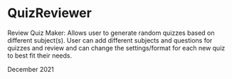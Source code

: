 # QuizReviewer
Review Quiz Maker: Allows user to generate random quizzes based on different subject(s). User can add different subjects and questions for quizzes and review and can change the settings/format for each new quiz to best fit their needs. 
<br>

December 2021

